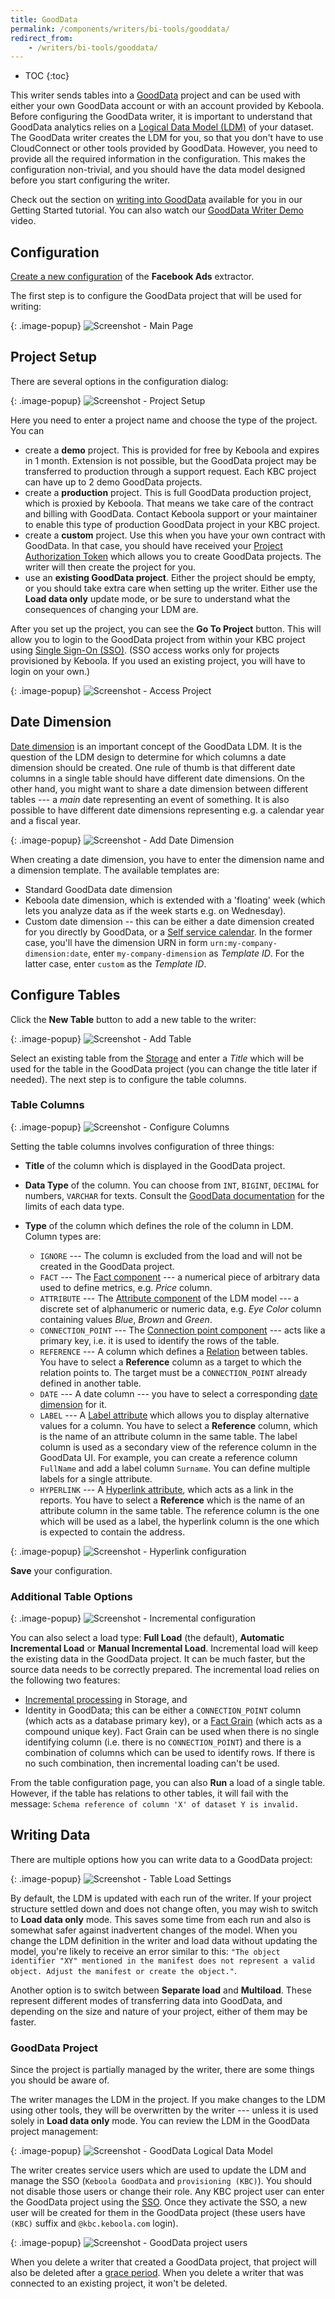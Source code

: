 ```yaml
---
title: GoodData
permalink: /components/writers/bi-tools/gooddata/
redirect_from:
    - /writers/bi-tools/gooddata/
---
```


* TOC
{:toc}

This writer sends tables into a [GoodData](https://www.gooddata.com/) project and can be used with
either your own GoodData account or with an account provided by Keboola. Before configuring the GoodData writer, it
is important to understand that GoodData analytics relies on a
[Logical Data Model (LDM)](https://help.gooddata.com/display/doc/Data+Modeling+and+Logical+Data+Model) of your dataset.
The GoodData writer creates the LDM for you, so that you don't have to use CloudConnect or other tools
provided by GoodData. However, you need to provide all the required information in the configuration. This makes
the configuration non-trivial, and you should have the data model designed before you start configuring
the writer.

Check out the section on [writing into GoodData](/tutorial/write/gooddata/) available for you
in our Getting Started tutorial. You can also watch our [GoodData Writer Demo](https://www.youtube.com/watch?v=h46t0_nOtyI) video.

## Configuration
[Create a new configuration](/components/#creating-component-configuration) of the **Facebook Ads** extractor.

The first step is to configure the GoodData project that will be used for writing:

{: .image-popup}
![Screenshot - Main Page](/components/writers/bi-tools/gooddata/gooddata-1.png)

## Project Setup
There are several options in the configuration dialog:

{: .image-popup}
![Screenshot - Project Setup](/components/writers/bi-tools/gooddata/gooddata-2.png)

Here you need to enter a project name and choose the type of the project. You can 

- create a **demo** project. This is provided for free by Keboola and expires in 1 month. Extension is not
possible, but the GoodData project may be transferred to production through a support request. Each KBC
project can have up to 2 demo GoodData projects.
- create a **production** project. This is full GoodData production project, which is proxied by Keboola.
That means we take care of the contract and billing with GoodData. Contact Keboola support or your maintainer
to enable this type of production GoodData project in your KBC project.
- create a **custom** project. Use this when you have your own contract with GoodData. In that case, you should
have received your [Project Authorization Token](https://help.gooddata.com/doc/en/building-on-gooddata-platform/gooddata-integration-into-your-application/set-up-user-authentication-and-sso/gooddata-token-types#GoodDataTokenTypes-ProjectAuthorizationtokens)
which allows you to create GoodData projects. The writer will then create the project for you.
- use an **existing GoodData project**. Either the project should be empty, or you should take extra care when setting
up the writer. Either use the **Load data only** update mode, or be sure to understand what the consequences
of changing your LDM are.

After you set up the project, you can see the **Go To Project** button. This will allow you to login to the GoodData project
from within your KBC project using [Single Sign-On (SSO)](https://help.gooddata.com/doc/en/building-on-gooddata-platform/gooddata-integration-into-your-application/set-up-user-authentication-and-sso/single-sign-on-overview). (SSO access works only for projects provisioned by Keboola. If you used an existing project, you will have to login on your own.)

{: .image-popup}
![Screenshot - Access Project](/components/writers/bi-tools/gooddata/gooddata-3.png)

## Date Dimension
[Date dimension](https://help.gooddata.com/doc/en/reporting-and-dashboards/dates-and-times) is an important concept of the GoodData LDM.
It is the question of the LDM design to determine for which columns a date dimension should be created. One rule of thumb
is that different date columns in a single table should have different date dimensions. On the other hand, you might want
to share a date dimension between different tables --- a *main* date representing an event of something.
It is also possible to have different date dimensions representing e.g.
a calendar year and a fiscal year.

{: .image-popup}
![Screenshot - Add Date Dimension](/components/writers/bi-tools/gooddata/gooddata-4.png)

When creating a date dimension, you have to enter the dimension name and a dimension template. The available templates are:

- Standard GoodData date dimension
- Keboola date dimension, which is extended with a 'floating' week (which lets you analyze data as if the week starts e.g. on Wednesday).
- Custom date dimension -- this can be either a date dimension created for you directly by GoodData, or a [Self service calendar](https://help.gooddata.com/doc/en/reporting-and-dashboards/dates-and-times/custom-calendars-self-service). In the former case, you'll have the dimension URN in form `urn:my-company-dimension:date`, enter `my-company-dimension` as *Template ID*. For the latter case, enter `custom` as the *Template ID*.

## Configure Tables
Click the **New Table** button to add a new table to the writer:

{: .image-popup}
![Screenshot - Add Table](/components/writers/bi-tools/gooddata/gooddata-5.png)

Select an existing table from the [Storage](/storage/tables/) and enter a *Title* which will be used for the table in
the GoodData project (you can change the title later if needed). The next step is to configure the table columns.

### Table Columns

{: .image-popup}
![Screenshot - Configure Columns](/components/writers/bi-tools/gooddata/gooddata-6.png)

Setting the table columns involves configuration of three things:

- **Title** of the column which is displayed in the GoodData project.
- **Data Type** of the column. You can choose from `INT`, `BIGINT`, `DECIMAL` for numbers, `VARCHAR` for texts.
Consult the [GoodData documentation](https://help.gooddata.com/doc/en/building-on-gooddata-platform/data-modeling-and-logical-data-model/xae-product-introduction/maql-ddl#MAQLDDL-SpecifyaDATATYPE) for
the limits of each data type.

- **Type** of the column which defines the role of the column in LDM. Column types are:
    - `IGNORE` --- The column is excluded from the load and will not be created in the GoodData project.
    - `FACT` --- The [Fact component](https://help.gooddata.com/doc/en/building-on-gooddata-platform/data-modeling-and-logical-data-model/gooddata-modeling-concepts#GoodDataModelingConcepts-LDMComponents) --- a numerical piece of arbitrary data used to define metrics, e.g. *Price* column.
    - `ATTRIBUTE` --- The [Attribute component](https://help.gooddata.com/doc/en/building-on-gooddata-platform/data-modeling-and-logical-data-model/gooddata-modeling-concepts#GoodDataModelingConcepts-LDMComponents) of the LDM model --- a discrete set of alphanumeric or numeric data, e.g. *Eye Color* column containing values *Blue*, *Brown* and *Green*.
    - `CONNECTION_POINT` --- The [Connection point component](https://help.gooddata.com/doc/en/building-on-gooddata-platform/data-modeling-and-logical-data-model/working-with-your-data-model-in-cloudconnect-logical-data-modeler/learning-data-modeling-by-doing/working-with-objects-in-your-data-model/adding-objects-to-your-project/data-model-object-types/connection-point) --- acts like a primary key, i.e. it is used to identify the rows of the table.
    - `REFERENCE` --- A column which defines a [Relation](https://help.gooddata.com/doc/en/building-on-gooddata-platform/data-modeling-and-logical-data-model/gooddata-modeling-concepts#GoodDataModelingConcepts-LDMComponents) between tables. You have to select a **Reference** column as a target to which the relation points to. The target must be a `CONNECTION_POINT` already defined in another table.
    - `DATE` --- A date column --- you have to select a corresponding [date dimension](#date-dimension) for it.
    - `LABEL` --- A [Label attribute](https://help.gooddata.com/doc/en/building-on-gooddata-platform/data-modeling-and-logical-data-model/working-with-your-data-model-in-cloudconnect-logical-data-modeler/learning-data-modeling-by-doing/creating-your-first-data-model/getting-started-building-your-first-logical-data-model/notes-on-labels) which allows you to display alternative values for a column. You have to select a **Reference** column, which is the name of an attribute column in the same table. The label column is used as a secondary view of the reference column in the GoodData UI. For example, you can create a reference column `FullName` and add a label column `Surname`. You can define multiple labels for a single attribute.
    - `HYPERLINK` --- A [Hyperlink attribute](https://help.gooddata.com/doc/en/building-on-gooddata-platform/data-modeling-and-logical-data-model/working-with-your-data-model-in-cloudconnect-logical-data-modeler/learning-data-modeling-by-doing/working-with-objects-in-your-data-model/adding-objects-to-your-project/data-model-object-types/hyperlink), which acts as a link in the reports. You have to select a **Reference** which is the name of an attribute column in the same table. The reference column is the one which will be used as a label, the hyperlink column is the one which is expected to contain the address.

{: .image-popup}
![Screenshot - Hyperlink configuration](/components/writers/bi-tools/gooddata/gooddata-7.png)

**Save** your configuration.

### Additional Table Options

{: .image-popup}
![Screenshot - Incremental configuration](/components/writers/bi-tools/gooddata/gooddata-8.png)

You can also select a load type: **Full Load** (the default), **Automatic Incremental Load** or **Manual Incremental Load**. 
Incremental load will keep the existing data in the GoodData project.
It can be much faster, but the source data needs to be correctly prepared. 
The incremental load relies on the following two features:

- [Incremental processing](/storage/tables/#incremental-processing) in Storage, and
- Identity in GoodData; this can be either a `CONNECTION_POINT` column (which acts as a database primary key), or a [Fact Grain](https://help.gooddata.com/doc/en/building-on-gooddata-platform/data-modeling-and-logical-data-model/data-modeling-tutorials/set-the-grain-of-a-fact-table-to-avoid-duplicate-records) (which acts as a compound unique key). Fact Grain can be used when there is no single identifying column (i.e. there is no `CONNECTION_POINT`) and there is a combination of columns which can be used to identify rows. If there is no such combination, then incremental loading can't be used.

From the table configuration page, you can also **Run** a load of a single table. However, if the table has relations to other
tables, it will fail with the message: `Schema reference of column 'X' of dataset Y is invalid.`

## Writing Data
There are multiple options how you can write data to a GoodData project:

{: .image-popup}
![Screenshot - Table Load Settings](/components/writers/bi-tools/gooddata/gooddata-9.png)

By default, the LDM is updated with each run of the writer. If your project structure settled down and does not
change often, you may wish to switch to **Load data only** mode. This saves some time from each run and also
is somewhat safer against inadvertent changes of the model. When you change the LDM definition in the writer and load data
without updating the model, you're likely to receive an error similar to this: `"The object identifier "XY" mentioned in the manifest
does not represent a valid object. Adjust the manifest or create the object."`.

Another option is to switch between **Separate load** and
**Multiload**. These represent different modes of transferring data into GoodData, and depending on the size and nature
of your project, either of them may be faster.

### GoodData Project
Since the project is partially managed by the writer, there are some things you should be aware of.

The writer manages the LDM in the project. If you make changes to the LDM using other tools, they will be overwritten by the writer 
--- unless it is used solely in **Load data only** mode. You can review the LDM in the GoodData project management:

{: .image-popup}
![Screenshot - GoodData Logical Data Model](/components/writers/bi-tools/gooddata/gooddata-model.png)

The writer creates service users which are used to update the LDM and manage the SSO (`Keboola GoodData` and `provisioning (KBC)`). 
You should not disable those users or change their role. Any KBC project user can enter the GoodData project using 
the [SSO](https://help.gooddata.com/doc/en/building-on-gooddata-platform/gooddata-integration-into-your-application/set-up-user-authentication-and-sso/single-sign-on-overview). Once they activate the SSO, a new user will be created 
for them in the GoodData project (these users have `(KBC)` suffix and `@kbc.keboola.com` login).

{: .image-popup}
![Screenshot - GoodData project users](/components/writers/bi-tools/gooddata/gooddata-users.png)

When you delete a writer that created a GoodData project, that project will also be deleted after a [grace period](/management/project/delete/#gooddata-projects). When you delete a writer that was connected to an existing project, it won't be deleted.
